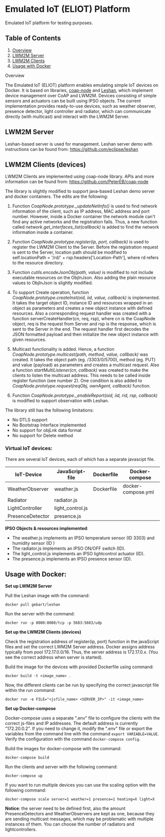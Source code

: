 # Emulated IoT (ELIOT) Platform

Emulated IoT platform for testing purposes.

## Table of Contents

1. [Overview](#Overview)  
2. [LWM2M Server](#Server)  
3. [LWM2M Clients](#Client)  
4. [Usage with Docker](#Usage)  

<a name="Overview"></a>
Overview

The Emulated IoT (ELIOT) platform enables emulating simple IoT devices on Docker. It is based on libraries, [coap-node](https://github.com/PeterEB/coap-node) and [Leshan](https://github.com/eclipse/leshan), which implement device management over CoAP and LWM2M. Devices consisting of simple sensors and actuators can be built using IPSO objects. The current implementation provides ready-to-use devices, such as weather observer, presence detector, light controller and radiator, which can communicate directly (with multicast) and interact with the LWM2M Server.

<a name="Server"></a>
## LWM2M Server

Leshan-based server is used for management. Leshan server demo with instructions can be found from: https://github.com/eclipse/leshan

<a name="Client"></a>
## LWM2M Clients (devices)

LWM2M Clients are implemented using coap-node library. APIs and more information can be found from: https://github.com/PeterEB/coap-node

The library is slightly modified to support java-based Leshan demo server and docker containers. The edits are the following:

1. Function *CoapNode.prototype._updateNetInfo()* is used to find network information of the client, such as IP address, MAC address and port number. However, inside a Docker container the network module can't find any active networks and the registration fails. Thus, a new function called *network.get_interfaces_list(callback)* is added to find the network information inside a container.

2. Function *CoapNode.prototype.register(ip, port, callback)* is used to register the LWM2M Client to the Server. Before the registration request is sent to the Server, location path should be modified to self.locationPath = '/rd/' + rsp.headers['Location-Path'], where rd refers to the resource directory.

3. Function *cutils.encodeJsonObj(path, value)* is modified to not include executable resources on the ObjInJson. Also adding the plain resource values to ObjInJson is slightly modified.

4. To support Create operation, function *CoapNode.prototype.createInst(oid, iid, value, callback)* is implemented. It takes the target object ID, instance ID and resources wrapped in an object as parameters and creates a new object instance with defined resources. Also a corresponding request handler was created with a function serverCreateHandler(cn, req, rsp), where cn is the CoapNode object, req is the request from Server and rsp is the response, which is sent to the Server in the end. The request handler first decodes the JSON formatted payload and then initialize the new object instance with given resources.

5. Multicast functionality is added. Hence, a function *CoapNode.prototype.multicast(path, method, value, callback)* was created. It takes the object path (eg. /3303/0/5700), method (eg. PUT) and value (payload) as parameters and creates a multicast request. Also a function *startMultiListener(cn, callback)* was created to make the clients to listen the multicast address. This needs to be called inside register function (see number 2). One condition is also added to *CoapNode.prototype.request(reqObj, ownAgent, callback)* function.

6. Function *CoapNode.prototype._enableReport(oid, iid, rid, rsp, callback)* is modified to support observation with Leshan.


The library still has the following limitations:

* No DTLS support
* No Bootstrap Interface implemented
* No support for objLnk data format
* No support for Delete method


### Virtual IoT devices:

There are several IoT devices, each of which has a separate javascipt file.

IoT-Device | JavaScript-file | Dockerfile | Docker-compose
------------ | -------------- | ----------|---------------
WeatherObserver | weather.js | Dockerfile | docker-compose.yml
Radiator | radiator.js
LightController | light_control.js
PresenceDetector | presence.js

**IPSO Objects & resources implemented**:

* The weather.js implements an IPSO temperature sensor (ID 3303) and humidity sensor (ID )
* The radiator.js implements an IPSO ON/OFF switch (ID).
* The light_control.js implements an IPSO lightcontrol actuator (ID).
* The presence.js implements an IPSO presence sensor (ID).

<a name="Usage"></a>
## Usage with Docker:


**Set up LWM2M Server**

Pull the Leshan image with the command:

```
docker pull gebart/leshan
```
Run the server with the command:
```
docker run -p 8080:8080/tcp -p 5683:5683/udp
```

**Set up the LWM2M Clients (devices)**

Check the registration address of register(ip, port) function in the javaScript files and set the correct LWM2M Server address. Docker assigns address typically from pool 172.17.0.0/16. Thus, the server address is 172.17.0.x. (You see the correct address when server is started).

Build the image for the devices with provided Dockerfile using command:
```
docker build -t <image_name> .
```
Now, the different clients can be run by specifying the correct javascript file within the run command:
```
docker run -e FILE="<jsfile_name> <SERVER_IP>" -it <image_name>
```

**Set up Docker-compose**

Docker-compose uses a separate ".env" file to configure the clients with the correct js-files and IP addresses. The default address is currently "172.20.0.2". If you need to change it, modify the ".env" file or export the variables from the command line with the command `export VARIABLE=VALUE`. Verify the configuration with the command `docker-compose config`.

Build the images for docker-compose with the command:
```
docker-compose build
```
Run the clients and server with the following command:
```
docker-compose up
```
If you want to run multiple devices you can use the scaling option with the following command:
```
docker-compose scale server=1 weather=1 presence=1 heating=X light=X
```
**Notice**: the server need to be defined first, also the amount PresenceDetectors and WeatherObservers are kept as one, because they are sending multicast messages, which may be problematic with multiple instances of them. You can choose the number of radiators and lightcontrollers.
